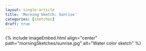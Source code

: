 ```yaml
---
layout: single-article
title: 'Morning Sketch: Sunrise'
categories: [sketches]
draft: true
---
```


{% include imageEmbed.html align="center" path="morningSketches/sunrise.jpg" alt="Water color sketch" %}
